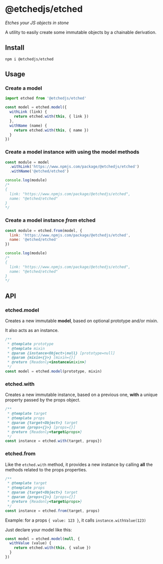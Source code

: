 # @etchedjs/etched

_Etches your JS objects in stone_

A utility to easily create some immutable objects by a chainable derivation.


## Install

`npm i @etchedjs/etched`


## Usage

### Create a model
```js
import etched from '@etchedjs/etched'

const model = etched.model({
  withLink (link) {
    return etched.with(this, { link })
  },
  withName (name) {
    return etched.with(this, { name })
  }
})
```

### Create a model instance _with_ using the model methods
```js
const module = model
  .withLink('https://www.npmjs.com/package/@etchedjs/etched')
  .withName('@etched/etched')

console.log(module)
/*
{
  link: "https://www.npmjs.com/package/@etchedjs/etched",
  name: "@etched/etched"
}
*/
```

### Create a model instance _from_ etched
```js
const module = etched.from(model, {
  link: 'https://www.npmjs.com/package/@etchedjs/etched',
  name: '@etched/etched'
})

console.log(module)
/*
{
  link: "https://www.npmjs.com/package/@etchedjs/etched",
  name: "@etched/etched"
}
*/
```


## API

### etched.model

Creates a new immutable **model**, based on optional prototype and/or mixin.

It also acts as an instance.
```js
/**
 * @template prototype
 * @template mixin
 * @param {instance<Object>|null} [prototype=null]
 * @param {mixin<{}>} [mixin={}]
 * @return {Readonly<instance&mixin>}
 */
const model = etched.model(prototype, mixin)
```

### etched.with

Creates a new immutable instance, based on a previous one, **with** a unique property passed by the props object.
```js
/**
 * @template target
 * @template props
 * @param {target<Object>} target
 * @param {props<{}>} [props={}]
 * @return {Readonly<target&props>}
 */
const instance = etched.with(target, props})
```

### etched.from

Like the `etched.with` method, it provides a new instance by calling **all** the methods related to the props properties.

```js
/**
 * @template target
 * @template props
 * @param {target<Object>} target
 * @param {props<{}>} [props={}]
 * @return {Readonly<target&props>}
 */
const instance = etched.from(target, props)
```

Example: for a props `{ value: 123 }`, it calls `instance.withValue(123)`

Just declare your model like this:

```js
const model = etched.model(null, {
  withValue (value) {
    return etched.with(this, { value })
  }
})
```
